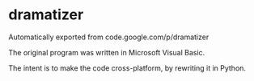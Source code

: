 # dramatizer
Automatically exported from code.google.com/p/dramatizer

The original program was written in Microsoft Visual Basic.

The intent is to make the code cross-platform, by rewriting it in Python.

